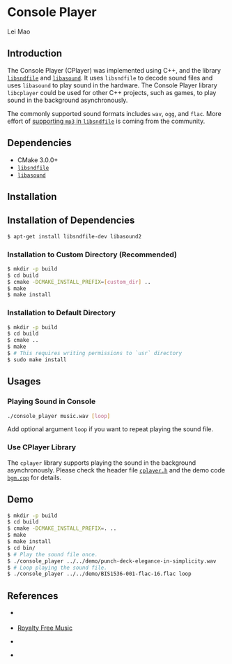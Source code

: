 # Console Player

Lei Mao

## Introduction

The Console Player (CPlayer) was implemented using C++, and the library [`libsndfile`](https://github.com/erikd/libsndfile) and [`libasound`](https://github.com/alsa-project/alsa-lib). It uses `libsndfile` to decode sound files and uses `libasound` to play sound in the hardware. The Console Player library `libcplayer` could be used for other C++ projects, such as games, to play sound in the background asynchronously.

The commonly supported sound formats includes `wav`, `ogg`, and `flac`. More effort of [supporting `mp3` in `libsndfile`](https://github.com/erikd/libsndfile/issues/258) is coming from the community.


## Dependencies

* CMake 3.0.0+
* [`libsndfile`](https://github.com/erikd/libsndfile)
* [`libasound`](https://github.com/alsa-project/alsa-lib)

## Installation

## Installation of Dependencies

```bash
$ apt-get install libsndfile-dev libasound2
```

### Installation to Custom Directory (Recommended)

```bash
$ mkdir -p build
$ cd build
$ cmake -DCMAKE_INSTALL_PREFIX=[custom_dir] ..
$ make
$ make install
```

### Installation to Default Directory

```bash
$ mkdir -p build
$ cd build
$ cmake ..
$ make
$ # This requires writing permissions to `usr` directory
$ sudo make install
```

## Usages

### Playing Sound in Console

```bash
./console_player music.wav [loop]
```

Add optional argument `loop` if you want to repeat playing the sound file.

### Use CPlayer Library

The `cplayer` library supports playing the sound in the background asynchronously. Please check the header file [`cplayer.h`](src/cplayer.h) and the demo code [`bgm.cpp`](bgm.cpp) for details.

## Demo

```bash
$ mkdir -p build
$ cd build
$ cmake -DCMAKE_INSTALL_PREFIX=. ..
$ make
$ make install
$ cd bin/
$ # Play the sound file once.
$ ./console_player ../../demo/punch-deck-elegance-in-simplicity.wav
$ # Loop playing the sound file.
$ ./console_player ../../demo/BIS1536-001-flac-16.flac loop
```

## References

* [](https://gavv.github.io/articles/decode-play/)


* [Royalty Free Music](https://www.free-stock-music.com/punch-deck-elegance-in-simplicity.html)
* [](https://patrickdearteaga.com/royalty-free-music/)
* [](https://www.eclassical.com/pages/24-bit-faq.html)